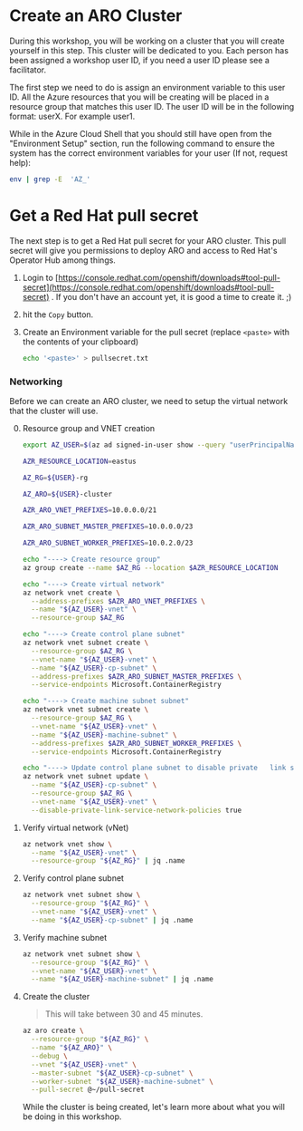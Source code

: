 # Create an ARO Cluster

During this workshop, you will be working on a cluster that you will create yourself in this step. This cluster will be dedicated to you. Each person has been assigned a workshop user ID, if you need a user ID please see a facilitator.

The first step we need to do is assign an environment variable to this user ID. All the Azure resources that you will be creating will be placed in a resource group that matches this user ID.  The user ID will be in the following format: userX. For example user1.

While in the Azure Cloud Shell that you should still have open from the "Environment Setup" section, run the following command to ensure the system has the correct environment variables for your user (If not, request help):

```bash
env | grep -E  'AZ_'
```

# Get a Red Hat pull secret

The next step is to get a Red Hat pull secret for your ARO cluster.  This pull secret will give you permissions to deploy ARO and access to Red Hat's Operator Hub among things.

1. Login to [https://console.redhat.com/openshift/downloads#tool-pull-secret](https://console.redhat.com/openshift/downloads#tool-pull-secret) . If you don't have an account yet, it is good a time to create it. ;)

2. hit the `Copy` button.

3. Create an Environment variable for the pull secret (replace `<paste>` with the contents of your clipboard)

    ```bash
    echo '<paste>' > pullsecret.txt
    ```


### Networking

Before we can create an ARO cluster, we need to setup the virtual network that the cluster will use. 

0. Resource group and VNET creation

    ```bash
    export AZ_USER=$(az ad signed-in-user show --query "userPrincipalName" -o tsv | cut -d @ -f1)

    AZR_RESOURCE_LOCATION=eastus
    
    AZ_RG=${USER}-rg
    
    AZ_ARO=${USER}-cluster
    
    AZR_ARO_VNET_PREFIXES=10.0.0.0/21
    
    AZR_ARO_SUBNET_MASTER_PREFIXES=10.0.0.0/23
    
    AZR_ARO_SUBNET_WORKER_PREFIXES=10.0.2.0/23

    echo "----> Create resource group"
    az group create --name $AZ_RG --location $AZR_RESOURCE_LOCATION

    echo "----> Create virtual network"
    az network vnet create \
      --address-prefixes $AZR_ARO_VNET_PREFIXES \
      --name "${AZ_USER}-vnet" \
      --resource-group $AZ_RG

    echo "----> Create control plane subnet"
    az network vnet subnet create \
      --resource-group $AZ_RG \
      --vnet-name "${AZ_USER}-vnet" \
      --name "${AZ_USER}-cp-subnet" \
      --address-prefixes $AZR_ARO_SUBNET_MASTER_PREFIXES \
      --service-endpoints Microsoft.ContainerRegistry

    echo "----> Create machine subnet subnet"
    az network vnet subnet create \
      --resource-group $AZ_RG \
      --vnet-name "${AZ_USER}-vnet" \
      --name "${AZ_USER}-machine-subnet" \
      --address-prefixes $AZR_ARO_SUBNET_WORKER_PREFIXES \
      --service-endpoints Microsoft.ContainerRegistry

    echo "----> Update control plane subnet to disable private   link service network policies"
    az network vnet subnet update \
      --name "${AZ_USER}-cp-subnet" \
      --resource-group $AZ_RG \
      --vnet-name "${AZ_USER}-vnet" \
      --disable-private-link-service-network-policies true

    ```

1. Verify virtual network (vNet)

    ```bash
    az network vnet show \
      --name "${AZ_USER}-vnet" \
      --resource-group "${AZ_RG}" | jq .name
    ```

2. Verify control plane subnet

    ```bash
    az network vnet subnet show \
      --resource-group "${AZ_RG}" \
      --vnet-name "${AZ_USER}-vnet" \
      --name "${AZ_USER}-cp-subnet" | jq .name
    ```

3. Verify machine subnet

    ```bash
    az network vnet subnet show \
      --resource-group "${AZ_RG}" \
      --vnet-name "${AZ_USER}-vnet" \
      --name "${AZ_USER}-machine-subnet" | jq .name
    ```

6. Create the cluster

    > This will take between 30 and 45 minutes.

    ```bash
    az aro create \
      --resource-group "${AZ_RG}" \
      --name "${AZ_ARO}" \
      --debug \
      --vnet "${AZ_USER}-vnet" \
      --master-subnet "${AZ_USER}-cp-subnet" \
      --worker-subnet "${AZ_USER}-machine-subnet" \
      --pull-secret @~/pull-secret
    ```

    While the cluster is being created, let's learn more about what you will be doing in this workshop.
